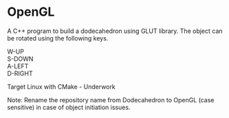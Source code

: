 # OpenGL
A C++ program to build a dodecahedron using GLUT library. The object can be rotated using the following keys.

W-UP<br/>
S-DOWN<br/>
A-LEFT<br/>
D-RIGHT<br/>

Target Linux with CMake - Underwork

Note: Rename the repository name from Dodecahedron to OpenGL (case sensitive) in case of object initiation issues.
